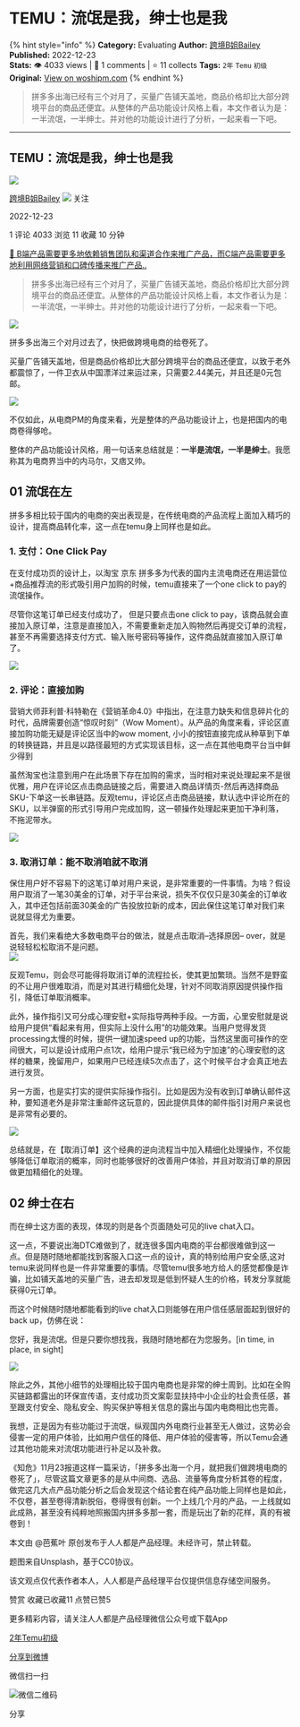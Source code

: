# TEMU：流氓是我，绅士也是我
{% hint style="info" %}
**Category:** Evaluating
**Author:** [跨境B姐Bailey](https://www.woshipm.com/u/1214307)
**Published:** 2022-12-23  
**Stats:** 👁️ 4033 views | 💬 1 comments | ⭐ 11 collects
**Tags:** `2年` `Temu` `初级`
**Original:** [View on woshipm.com](https://www.woshipm.com/evaluating/5713577.html)
{% endhint %}
> 拼多多出海已经有三个对月了，买量广告铺天盖地，商品价格却比大部分跨境平台的商品还便宜。从整体的产品功能设计风格上看，本文作者认为是：一半流氓，一半绅士。并对他的功能设计进行了分析，一起来看一下吧。

---

## TEMU：流氓是我，绅士也是我

[![](https://image.woshipm.com/wp-files/2022/07/4iQZlEtZZSoMUREV37D7.jpg!/both/72x72)](https://www.woshipm.com/u/1214307)

[跨境B姐Bailey](https://www.woshipm.com/u/1214307) ![](https://static.woshipm.com/tag/1101_1@2x.png) 关注

2022-12-23

1 评论 4033 浏览 11 收藏 10 分钟

[🔗 B端产品需要更多地依赖销售团队和渠道合作来推广产品，而C端产品需要更多地利用网络营销和口碑传播来推广产品..](https://ke.qidianla.com/courses/bcpm)

> 拼多多出海已经有三个对月了，买量广告铺天盖地，商品价格却比大部分跨境平台的商品还便宜。从整体的产品功能设计风格上看，本文作者认为是：一半流氓，一半绅士。并对他的功能设计进行了分析，一起来看一下吧。

![](https://image.woshipm.com/wp-files/2022/12/RkdI7IwZMgP0Mf0GgzLe.png)

拼多多出海三个对月过去了，快把做跨境电商的给卷死了。

买量广告铺天盖地，但是商品价格却比大部分跨境平台的商品还便宜，以致于老外都震惊了，一件卫衣从中国漂洋过来运过来，只需要2.44美元，并且还是0元包邮。

![](https://image.woshipm.com/wp-files/2022/12/0498TZTJsaCgVvV8Bgfv.jpeg)

不仅如此，从电商PM的角度来看，光是整体的产品功能设计上，也是把国内的电商卷得够呛。

整体的产品功能设计风格，用一句话来总结就是：**一半是流氓，一半是绅士**。我愿称其为电商界当中的内马尔，又痞又帅。

## 01 流氓在左

拼多多相比较于国内的电商的突出表现是，在传统电商的产品流程上面加入精巧的设计，提高商品转化率，这一点在temu身上同样也是如此。

### 1\. 支付：One Click Pay

在支付成功页的设计上，以淘宝 京东 拼多多为代表的国内主流电商还在用运营位+商品推荐流的形式吸引用户加购的时候，temu直接来了一个one click to pay的流氓操作。

尽管你这笔订单已经支付成功了， 但是只要点击one click to pay，该商品就会直接加入原订单，注意是直接加入，不需要重新走加入购物然后再提交订单的流程，甚至不再需要选择支付方式、输入账号密码等操作，这件商品就直接加入原订单了。

![](https://image.woshipm.com/wp-files/2022/12/wtErqXLfbgIfqAK0HrrN.png)

### 2\. 评论：直接加购

营销大师菲利普·科特勒在《营销革命4.0》中指出，在注意力缺失和信息碎片化的时代，品牌需要创造“惊叹时刻”（Wow Moment）。从产品的角度来看，评论区直接加购功能无疑是评论区当中的wow moment, 小小的按钮直接完成从种草到下单的转换链路，并且是以路径最短的方式实现该目标，这一点在其他电商平台当中鲜少得到

虽然淘宝也注意到用户在此场景下存在加购的需求，当时相对来说处理起来不是很优雅，用户在评论区点击商品链接之后，需要进入商品详情页-然后再选择商品SKU-下单这一长串链路。反观temu，评论区点击商品链接，默认选中评论所在的SKU，以半弹窗的形式引导用户完成加购，这一顿操作处理起来更加干净利落，不拖泥带水。

![](https://image.woshipm.com/wp-files/2022/12/brDCtt6YKcNGTgiVyGMA.png)

### 3\. 取消订单：能不取消咱就不取消

保住用户好不容易下的这笔订单对用户来说，是非常重要的一件事情。为啥？假设用户取消了一笔30美金的订单，对于平台来说，损失不仅仅只是30美金的订单收入，其中还包括前面30美金的广告投放拉新的成本，因此保住这笔订单对我们来说就显得尤为重要。

首先，我们来看绝大多数电商平台的做法，就是点击取消–选择原因– over，就是说轻轻松松取消不是问题。  
![](https://image.woshipm.com/wp-files/2022/12/LyOGW03COLQghJdm9UpL.jpeg)

反观Temu，则会尽可能得将取消订单的流程拉长，使其更加繁琐。当然不是野蛮的不让用户很难取消，而是对其进行精细化处理，针对不同取消原因提供操作指引，降低订单取消概率。

此外，操作指引又可分成心理安慰+实际指导两种手段。一方面，心里安慰就是说给用户提供“看起来有用，但实际上没什么用”的功能效果。当用户觉得发货processing太慢的时候，提供一键加速speed up的功能，当然这里面可操作的空间很大，可以是设计成用户点1次，给用户提示“我已经为宁加速”的心理安慰的这样的糖果，挽留用户，如果用户已经连续5次点击了，这个时候平台才会真正地去进行发货。

另一方面，也是实打实的提供实际操作指引。比如是因为没有收到订单确认邮件这种，要知道老外是非常注重邮件这玩意的，因此提供具体的邮件指引对用户来说也是非常有必要的。

![](https://image.woshipm.com/wp-files/2022/12/H16uawRmPtkrMwgi3sJK.jpeg)

总结就是，在【取消订单】这个经典的逆向流程当中加入精细化处理操作，不仅能够降低订单取消的概率，同时也能够很好的改善用户体验，并且对取消订单的原因做更加精细化的处理。

## 02 绅士在右

而在绅士这方面的表现，体现的则是各个页面随处可见的live chat入口。

这一点，不要说出海DTC难做到了，就连很多国内电商的平台都很难做到这一点。但是随时随地都能找到客服入口这一点的设计，真的特别给用户安全感,这对temu来说同样也是一件非常重要的事情。尽管temu很多地方给人的感觉都像是诈骗，比如铺天盖地的买量广告，进去却发现是低到怀疑人生的价格，转发分享就能获得0元订单。

而这个时候随时随地都能看到的live chat入口则能够在用户信任感层面起到很好的back up，仿佛在说：

您好，我是流氓。但是只要你想找我，我随时随地都在为您服务。\[in time, in place, in sight\]

![](https://image.woshipm.com/wp-files/2022/12/NIWqvZ3k0f86Jjlos8OK.png)

除此之外，其他小细节的处理相比较于国内电商也是非常的绅士周到。比如在全购买链路都露出的环保宣传语，支付成功页文案彰显扶持中小企业的社会责任感，甚至跟支付安全、隐私安全、购买保护等相关信息的露出与国内电商相比也完善。

我想，正是因为有些功能过于流氓，纵观国内外电商行业甚至无人做过，这势必会侵害一定的用户体验，比如用户信任的降低、用户体验的侵害等，所以Temu会通过其他功能来对流氓功能进行补足以及补救。

《知危》11月23报道这样一篇采访，「拼多多出海一个月，就把我们做跨境电商的卷死了」，尽管这篇文章更多的是从中间商、选品、流量等角度分析其卷的程度，做完这几大点产品功能分析之后会发现这个结论套在纯产品功能上同样也是如此，不仅卷，甚至卷得清新脱俗，卷得很有创新。一个上线几个月的产品，一上线就如此成熟，甚至没有纯粹地照搬国内拼多多那一套，而是玩出了新的花样，真的有被卷到！

本文由 @芭蕉叶 原创发布于人人都是产品经理。未经许可，禁止转载。

题图来自Unsplash，基于CC0协议。

该文观点仅代表作者本人，人人都是产品经理平台仅提供信息存储空间服务。

赞赏 收藏已收藏11 点赞已赞5

更多精彩内容，请关注人人都是产品经理微信公众号或下载App

[2年](https://www.woshipm.com/tag/2%e5%b9%b4)[Temu](https://www.woshipm.com/tag/temu)[初级](https://www.woshipm.com/tag/%e5%88%9d%e7%ba%a7)

[分享到微博](https://service.weibo.com/share/share.php?appkey=2775287854&title=TEMU：流氓是我，绅士也是我&url=https://www.woshipm.com/evaluating/5713577.html&pic=https://image.woshipm.com/wp-files/2022/12/RkdI7IwZMgP0Mf0GgzLe.png)

微信扫一扫

![微信二维码](https://api.pwmqr.com/qrcode/create/?url=https://www.woshipm.com/evaluating/5713577.html)

分享